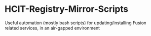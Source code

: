 # HCIT-Registry-Mirror-Scripts
Useful automation (mostly bash scripts) for updating/installing Fusion related services, in an air-gapped environment 
